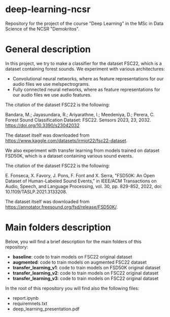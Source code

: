 # deep-learning-ncsr

Repository for the project of the course "Deep Learning" in the MSc in Data Science of the NCSR "Demokritos".

# General description

In this project, we try to make a classifier for the dataset FSC22, which is a dataset containing forest sounds. We experiment with various architectures:

- Convolutional neural networks, where as feature representations for our audio files we use melspectrograms.
- Fully connected neural networks, where as feature representations for our audio files we use audio features.

The citation of the dataset FSC22 is the following:

Bandara, M.; Jayasundara, R.; Ariyarathne, I.; Meedeniya, D.; Perera, C. Forest Sound Classification Dataset: FSC22. Sensors 2023, 23, 2032. https://doi.org/10.3390/s23042032

The dataset itself was downloaded from https://www.kaggle.com/datasets/irmiot22/fsc22-dataset.

We also experiment with transfer learning from models trained on dataset FSD50K, which is a dataset containing various sound events.

The citation of the dataset FSC22 is the following:

E. Fonseca, X. Favory, J. Pons, F. Font and X. Serra, "FSD50K: An Open Dataset of Human-Labeled Sound Events," in IEEE/ACM Transactions on Audio, Speech, and Language Processing, vol. 30, pp. 829-852, 2022, doi: 10.1109/TASLP.2021.3133208.

The dataset itself was downloaded from https://annotator.freesound.org/fsd/release/FSD50K/.

# Main folders description

Below, you will find a brief description for the main folders of this repository:
- **baseline**: code to train models on FSC22 original dataset
- **augmented**: code to train models on augmented FSC22 dataset
- **transfer_learning_v1**: code to train models on FSD50K original dataset
- **transfer_learning_v2**: code to train models on FSC22 original dataset
- **transfer_learning_v3**: code to train models on FSC22 original dataset

In the root of this repository you will find also the following files:
- report.ipynb
- requiremnets.txt
- deep_learning_presentation.pdf



<!-- Run as:

python main.py --architecture cnn1 --features melspectrograms

or

python main.py --architecture cnn1 --features audiofeatures

You can replace cnn1 with cnn2 also -->